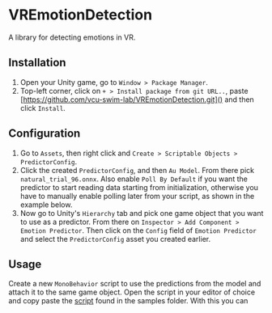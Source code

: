 
# VREmotionDetection

A library for detecting emotions in VR.

## Installation

1. Open your Unity game, go to `Window > Package Manager`.
2. Top-left corner, click on `+ > Install package from git URL..`, paste [https://github.com/vcu-swim-lab/VREmotionDetection.git]() and then click `Install`.

## Configuration

1. Go to `Assets`, then right click and `Create > Scriptable Objects > PredictorConfig`.
2. Click the created `PredictorConfig`, and then `Au Model`. From there pick `natural_trial_96.onnx`. Also enable `Poll By Default` if you want the predictor to start reading data starting from initialization, otherwise you have to manually enable polling later from your script, as shown in the example below.
3. Now go to Unity's `Hierarchy` tab and pick one game object that you want to use as a predictor. From there on `Inspector > Add Component > Emotion Predictor`. Then click on the `Config` field of `Emotion Predictor` and select the `PredictorConfig` asset you created earlier.

## Usage

Create a new `MonoBehavior` script to use the predictions from the model and attach it to the same game object. Open the script in your editor of choice and copy paste the [script](./Samples~/Basic/MyScript.cs) found in the samples folder. With this you can 
